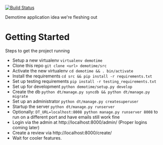 [![Build Status](https://travis-ci.org/f4nt/demotime.svg?branch=master)](https://travis-ci.org/f4nt/demotime)

Demotime application idea we're fleshing out

Getting Started
=====================================

Steps to get the project running

* Setup a new virtualenv `virtualenv demotime`
* Clone this repo `git clone <url> demotime/src`
* Activate the new virtualenv `cd demotime && . bin/activate`
* Install the requirements `cd src && pip install -r requirements.txt`
* Set up testing requirements `pip install -r testing_requirements.txt`
* Set up for development `python demotime/setup.py develop`
* Create the db `python dt/manage.py syncdb && python dt/manage.py migrate`
* Set up an administrator `python dt/manage.py createsuperuser`
* Startup the server `python dt/manage.py runserver`
* Optionally: `DT_URL=localhost:8008 python manage.py runserver 8008` to run on a different port and have emails still work fine
* Login via the admin at http://localhost:8000/admin/ (Proper logins coming later)
* Create a review via http://localhost:8000/create/
* Wait for cooler features.

